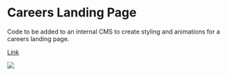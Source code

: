 # Careers Landing Page
Code to be added to an internal CMS to create styling and animations for a careers landing page.

<a href="https://www.igus.com/careers">Link </a>

<img src="https://s18.postimg.org/w4xtob3vd/readmephoto.png" />
